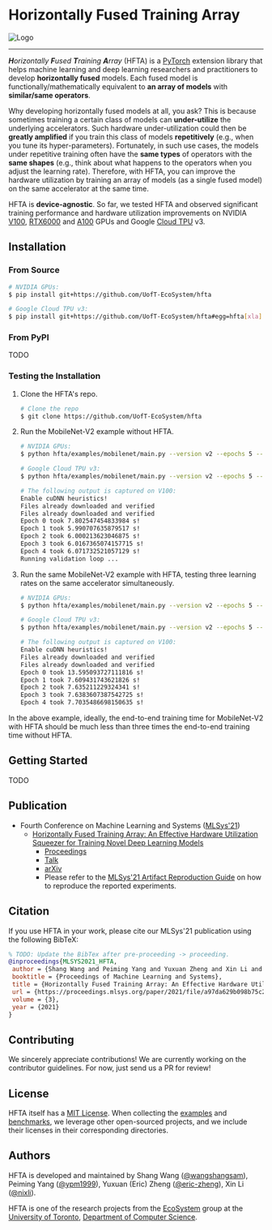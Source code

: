 # Horizontally Fused Training Array

![Logo](/docs/images/intro.gif "Horizontally Fused Training Array")

--------------------------------------------------------------------------------

_**H**orizontally **F**used **T**raining **A**rray_ (HFTA) is a
[PyTorch](https://pytorch.org/) extension library that helps machine learning
and deep learning researchers and practitioners to develop **horizontally
fused** models. Each fused model is functionally/mathematically equivalent to
**an array of models** with **similar/same operators**.

Why developing horizontally fused models at all, you ask? This is because
sometimes training a certain class of models can **under-utilize** the
underlying accelerators. Such hardware under-utilization could then be **greatly
amplified** if you train this class of models **repetitively** (e.g., when you
tune its hyper-parameters). Fortunately, in such use cases, the models under
repetitive training often have the **same types** of operators with the **same
shapes** (e.g., think about what happens to the operators when you adjust the
learning rate). Therefore, with HFTA, you can improve the hardware utilization
by training an array of models (as a single fused model) on the same accelerator
at the same time.

HFTA is **device-agnostic**. So far, we tested HFTA and observed significant
training performance and hardware utilization improvements on NVIDIA
[V100](https://www.nvidia.com/en-us/data-center/v100/),
[RTX6000](https://www.nvidia.com/en-us/design-visualization/quadro/rtx-6000/)
and [A100](https://www.nvidia.com/en-us/data-center/a100/) GPUs and Google
[Cloud TPU](https://cloud.google.com/tpu) v3.

## Installation

### From Source

```bash
# NVIDIA GPUs:
$ pip install git+https://github.com/UofT-EcoSystem/hfta

# Google Cloud TPU v3:
$ pip install git+https://github.com/UofT-EcoSystem/hfta#egg=hfta[xla]
```

### From PyPI

TODO

### Testing the Installation

1. Clone the HFTA's repo.

    ```bash
    # Clone the repo
    $ git clone https://github.com/UofT-EcoSystem/hfta
    ```

2. Run the MobileNet-V2 example without HFTA.

    ```bash
    # NVIDIA GPUs:
    $ python hfta/examples/mobilenet/main.py --version v2 --epochs 5 --amp --eval --dataset cifar10 --device cuda --lr 0.01

    # Google Cloud TPU v3:
    $ python hfta/examples/mobilenet/main.py --version v2 --epochs 5 --amp --eval --dataset cifar10 --device xla --lr 0.01

    # The following output is captured on V100:
    Enable cuDNN heuristics!
    Files already downloaded and verified
    Files already downloaded and verified
    Epoch 0 took 7.802547454833984 s!
    Epoch 1 took 5.990707635879517 s!
    Epoch 2 took 6.000213623046875 s!
    Epoch 3 took 6.0167365074157715 s!
    Epoch 4 took 6.071732521057129 s!
    Running validation loop ...
    ```

3. Run the same MobileNet-V2 example with HFTA, testing three learning rates on
   the same accelerator simultaneously.

    ```bash
    # NVIDIA GPUs:
    $ python hfta/examples/mobilenet/main.py --version v2 --epochs 5 --amp --eval --dataset cifar10 --device cuda --lr 0.01 0.03 0.1 --hfta

    # Google Cloud TPU v3:
    $ python hfta/examples/mobilenet/main.py --version v2 --epochs 5 --amp --eval --dataset cifar10 --device xla --lr 0.01 0.03 0.1 --hfta

    # The following output is captured on V100:
    Enable cuDNN heuristics!
    Files already downloaded and verified
    Files already downloaded and verified
    Epoch 0 took 13.595093727111816 s!
    Epoch 1 took 7.609431743621826 s!
    Epoch 2 took 7.635211229324341 s!
    Epoch 3 took 7.6383607387542725 s!
    Epoch 4 took 7.7035486698150635 s!
    ```

In the above example, ideally, the end-to-end training time for MobileNet-V2
with HFTA should be much less than three times the end-to-end training time
without HFTA.

## Getting Started

TODO

## Publication

- Fourth Conference on Machine Learning and Systems
  ([MLSys'21](https://mlsys.org/))
  - [Horizontally Fused Training Array: An Effective Hardware Utilization
    Squeezer for Training Novel Deep Learning Models](https://mlsys.org/virtual/2021/oral/1610)
    - [Proceedings](https://proceedings.mlsys.org/paper/2021/hash/a97da629b098b75c294dffdc3e463904-Abstract.html)
    - [Talk](https://youtu.be/zJ5UUb0J9tI)
    - [arXiv](https://arxiv.org/abs/2102.02344)
    - Please refer to the [MLSys'21 Artifact Reproduction Guide](docs/mlsys21/README.md)
      on how to reproduce the reported experiments.

## Citation

If you use HFTA in your work, please cite our MLSys'21 publication using the
following BibTeX:

```BibTeX
% TODO: Update the BibTex after pre-proceeding -> proceeding.
@inproceedings{MLSYS2021_HFTA,
 author = {Shang Wang and Peiming Yang and Yuxuan Zheng and Xin Li and Gennady Pekhimenko},
 booktitle = {Proceedings of Machine Learning and Systems},
 title = {Horizontally Fused Training Array: An Effective Hardware Utilization Squeezer for Training Novel Deep Learning Models},
 url = {https://proceedings.mlsys.org/paper/2021/file/a97da629b098b75c294dffdc3e463904-Paper.pdf},
 volume = {3},
 year = {2021}
}
```

## Contributing

We sincerely appreciate contributions! We are currently working on the
contributor guidelines. For now, just send us a PR for review!

## License

HFTA itself has a [MIT License](LICENSE). When collecting the [examples](examples/)
and [benchmarks](benchmarks/), we leverage other open-sourced projects, and we
include their licenses in their corresponding directories.

## Authors

HFTA is developed and maintained by Shang Wang ([@wangshangsam](https://github.com/wangshangsam)),
Peiming Yang ([@ypm1999](https://github.com/ypm1999)), Yuxuan (Eric) Zheng
([@eric-zheng](https://github.com/eric-zheng)), Xin Li ([@nixli](https://github.com/nixli)).

HFTA is one of the research projects from the [EcoSystem](https://www.cs.toronto.edu/ecosystem/)
group at the [University of Toronto](https://www.utoronto.ca/), [Department of
Computer Science](https://web.cs.toronto.edu/).
